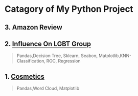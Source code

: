 # Catagory of My Python Project
## 3. Amazon Review

## 2. [Influence On LGBT Group](InfluenceOnLGBT_April2022.ipynb)
> Pandas,Decision Tree, Sklearn, Seabon, Matplotlib,KNN-Classification, ROC, Regression
## 1. [Cosmetics](Comestics_February2022.ipynb) 
> Pandas,Word Cloud, Matplotlib
